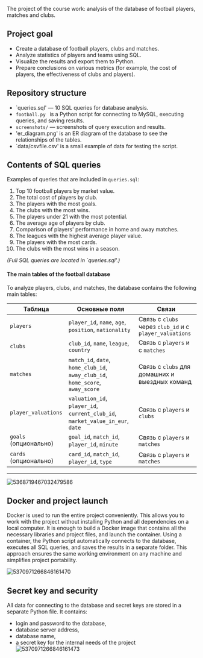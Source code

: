 The project of the course work: analysis of the database of football players, matches and clubs.

## Project goal
- Create a database of football players, clubs and matches.
- Analyze statistics of players and teams using SQL.
- Visualize the results and export them to Python.
- Prepare conclusions on various metrics (for example, the cost of players, the effectiveness of clubs and players).

## Repository structure
- `queries.sql' — 10 SQL queries for database analysis.
- `football.py ` is a Python script for connecting to MySQL, executing queries, and saving results.
- `screenshots/` — screenshots of query execution and results.
- 'er_diagram.png' is an ER diagram of the database to see the relationships of the tables.
- `data/csvfile.csv' is a small example of data for testing the script.

## Contents of SQL queries
Examples of queries that are included in `queries.sql`:
1. Top 10 football players by market value.
2. The total cost of players by club.
3. The players with the most goals.
4. The clubs with the most wins.
5. The players under 21 with the most potential.
6. The average age of players by club.
7. Comparison of players' performance in home and away matches.
8. The leagues with the highest average player value.
9. The players with the most cards.
10. The clubs with the most wins in a season.

*(Full SQL queries are located in `queries.sql'.)*

####  The main tables of the football database

To analyze players, clubs, and matches, the database contains the following main tables:

| Таблица            | Основные поля                                         | Связи                                               |
|-------------------|------------------------------------------------------|---------------------------------------------------|
| `players`         | `player_id`, `name`, `age`, `position`, `nationality` | Связь с `clubs` через `club_id` и с `player_valuations` |
| `clubs`           | `club_id`, `name`, `league`, `country`              | Связь с `players` и с `matches`                 |
| `matches`         | `match_id`, `date`, `home_club_id`, `away_club_id`, `home_score`, `away_score` | Связь с `clubs` для домашних и выездных команд |
| `player_valuations` | `valuation_id`, `player_id`, `current_club_id`, `market_value_in_eur`, `date` | Связь с `players` и `clubs`                     |
| `goals` (опционально) | `goal_id`, `match_id`, `player_id`, `minute`      | Связь с `players` и `matches`                  |
| `cards` (опционально) | `card_id`, `match_id`, `player_id`, `type`       | Связь с `players` и `matches`                  |

---
![5368719467032479586](https://github.com/user-attachments/assets/9b302515-2557-4906-96a9-2b37d868d961)

##  Docker and project launch

Docker is used to run the entire project conveniently. This allows you to work with the project without installing Python and all dependencies on a local computer. It is enough to build a Docker image that contains all the necessary libraries and project files, and launch the container. Using a container, the Python script automatically connects to the database, executes all SQL queries, and saves the results in a separate folder. This approach ensures the same working environment on any machine and simplifies project portability.

![5370971266846161470](https://github.com/user-attachments/assets/6a46b524-bce7-42d6-a19d-fbe76210c627)

## Secret key and security

All data for connecting to the database and secret keys are stored in a separate Python file. It contains:

- login and password to the database,
- database server address,
- database name,
- a secret key for the internal needs of the project
![5370971266846161473](https://github.com/user-attachments/assets/7f0b195a-af21-4212-a113-ae0f18592a36)


